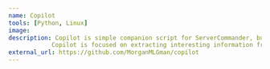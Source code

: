 ```yaml
---
name: Copilot
tools: [Python, Linux]
image: 
description: Copilot is simple companion script for ServerCommander, but it can be used as an completely separate app and can be added to be a part of other project.
            Copilot is focused on extracting interesting information from the server such as cpu usage, ram usage, component temperatures, network information and much more.
external_url: https://github.com/MorganMLGman/copilot
---
```

